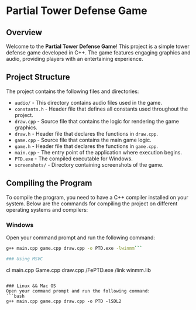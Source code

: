 # Partial Tower Defense Game

## Overview
Welcome to the **Partial Tower Defense Game**! This project is a simple tower defense game developed in C++. The game features engaging graphics and audio, providing players with an entertaining experience. 


## Project Structure

The project contains the following files and directories:

- `audio/` - This directory contains audio files used in the game.
- `constants.h` - Header file that defines all constants used throughout the project.
- `draw.cpp` - Source file that contains the logic for rendering the game graphics.
- `draw.h` - Header file that declares the functions in `draw.cpp`.
- `game.cpp` - Source file that contains the main game logic.
- `game.h` - Header file that declares the functions in `game.cpp`.
- `main.cpp` - The entry point of the application where execution begins.
- `PTD.exe` - The compiled executable for Windows.
- `screenshots/` - Directory containing screenshots of the game.

## Compiling the Program

To compile the program, you need to have a C++ compiler installed on your system. Below are the commands for compiling the project on different operating systems and compilers:

### Windows
Open your command prompt and run the following command:
```bash GCC
g++ main.cpp game.cpp draw.cpp -o PTD.exe -lwinmm```

### Using MSVC
```
cl main.cpp Game.cpp draw.cpp /FePTD.exe /link winmm.lib
```

### Linux && Mac OS
Open your command prompt and run the following command:
```bash
g++ main.cpp game.cpp draw.cpp -o PTD -lSDL2
```